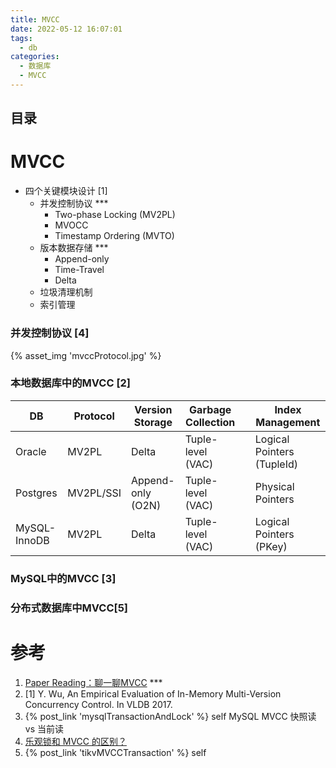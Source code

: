 ```yaml
---
title: MVCC
date: 2022-05-12 16:07:01
tags:
  - db
categories:
  - 数据库  
  - MVCC
---
```


<p></p>
<!-- more -->

## 目录
<!-- toc -->

# MVCC

+ 四个关键模块设计 [1]
  - 并发控制协议 ***
    + Two-phase Locking (MV2PL)
    + MVOCC
    + Timestamp Ordering (MVTO)
  - 版本数据存储  ***
    + Append-only
    + Time-Travel
    + Delta
  - 垃圾清理机制
  - 索引管理

### 并发控制协议 [4]
{% asset_img  'mvccProtocol.jpg' %}

### 本地数据库中的MVCC [2]

| DB           | Protocol  | Version Storage   | Garbage Collection |      | Index Management           |
| ------------ | --------- | ----------------- | ------------------ | ---- | -------------------------- |
| Oracle       | MV2PL     | Delta             | Tuple-level (VAC)  |      | Logical Pointers (TupleId) |
| Postgres     | MV2PL/SSI | Append-only (O2N) | Tuple-level (VAC)  |      | Physical Pointers          |
| MySQL-InnoDB | MV2PL     | Delta             | Tuple-level (VAC)  |      | Logical Pointers (PKey)    |


### MySQL中的MVCC [3]

### 分布式数据库中MVCC[5]

# 参考
1. [Paper Reading：聊一聊MVCC](https://jiekun.dev/posts/mvcc/) ***
2. [1] Y. Wu, An Empirical Evaluation of In-Memory Multi-Version Concurrency Control. In VLDB 2017.
3. {% post_link 'mysqlTransactionAndLock' %} self 
   MySQL MVCC 快照读 vs 当前读 
4. [乐观锁和 MVCC 的区别？](https://www.zhihu.com/question/27876575) 
5. {% post_link 'tikvMVCCTransaction' %} self  
